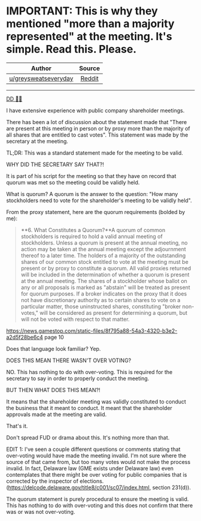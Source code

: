 IMPORTANT: This is why they mentioned "more than a majority represented" at the meeting. It's simple. Read this. Please.
========================================================================================================================

| Author       | Source       | 
| :-------------: |:-------------:|
|  [u/greysweatseveryday](https://www.reddit.com/user/greysweatseveryday/) | [Reddit](https://www.reddit.com/r/Superstonk/comments/nvzwou/important_this_is_why_they_mentioned_more_than_a/) | 

---

[DD 👨‍🔬](https://www.reddit.com/r/Superstonk/search?q=flair_name%3A%22DD%20%F0%9F%91%A8%E2%80%8D%F0%9F%94%AC%22&restrict_sr=1)

I have extensive experience with public company shareholder meetings.

There has been a lot of discussion about the statement made that "There are present at this meeting in person or by proxy more than the majority of all shares that are entitled to cast votes". This statement was made by the secretary at the meeting.

TL;DR: This was a standard statement made for the meeting to be valid.

WHY DID THE SECRETARY SAY THAT?!

It is part of his script for the meeting so that they have on record that quorum was met so the meeting could be validly held.

What is quorum? A quorum is the answer to the question: "How many stockholders need to vote for the shareholder's meeting to be validly held".

From the proxy statement, here are the quorum requirements (bolded by me):

> **6. What Constitutes a Quorum?**A quorum of common stockholders is required to hold a valid annual meeting of stockholders. Unless a quorum is present at the annual meeting, no action may be taken at the annual meeting except the adjournment thereof to a later time. The holders of a majority of the outstanding shares of our common stock entitled to vote at the meeting must be present or by proxy to constitute a quorum. All valid proxies returned will be included in the determination of whether a quorum is present at the annual meeting. The shares of a stockholder whose ballot on any or all proposals is marked as "abstain" will be treated as present for quorum purposes. If a broker indicates on the proxy that it does not have discretionary authority as to certain shares to vote on a particular matter, those uninstructed shares, constituting "broker non-votes," will be considered as present for determining a quorum, but will not be voted with respect to that matter.

<https://news.gamestop.com/static-files/8f795a88-54a3-4320-b3e2-a2d5f28be6c4> page 10

Does that language look familiar? Yep.

DOES THIS MEAN THERE WASN'T OVER VOTING?

NO. This has nothing to do with over-voting. This is required for the secretary to say in order to properly conduct the meeting.

BUT THEN WHAT DOES THIS MEAN?!

It means that the shareholder meeting was validly constituted to conduct the business that it meant to conduct. It meant that the shareholder approvals made at the meeting are valid.

That's it.

Don't spread FUD or drama about this. It's nothing more than that.

EDIT 1: I've seen a couple different questions or comments stating that over-voting would have made the meeting invalid. I'm not sure where the source of that came from, but too many votes would not make the process invalid. In fact, Delaware law (GME exists under Delaware law) even contemplates that there might be over voting for public companies that is corrected by the inspector of elections. (<https://delcode.delaware.gov/title8/c001/sc07/index.html>, section 231(d)).

The quorum statement is purely procedural to ensure the meeting is valid. This has nothing to do with over-voting and this does not confirm that there was or was not over-voting.
